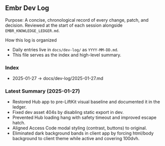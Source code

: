 ## Embr Dev Log

Purpose: A concise, chronological record of every change, patch, and decision. Reviewed at the start of each session alongside `EMBR_KNOWLEDGE_LEDGER.md`.

How this log is organized
- Daily entries live in `docs/dev-log/` as `YYYY-MM-DD.md`.
- This file serves as the index and high-level summary.

### Index
- 2025-01-27 → docs/dev-log/2025-01-27.md

### Latest Summary (2025-01-27)
- Restored Hub app to pre-LiftKit visual baseline and documented it in the ledger.
- Fixed dev asset 404s by disabling static export in dev.
- Prevented Hub loading hang with safety timeout and improved escape hatch.
- Aligned Access Code modal styling (contrast, buttons) to original.
- Eliminated dark background bands in client app by forcing html/body background to client theme while active and covering 100dvh.

